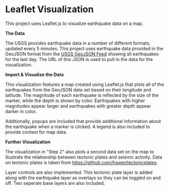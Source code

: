 # Leaflet Visualization

This project uses Leaflet.js to visualize earthquake data on a map.


 **The Data**

   The USGS provides earthquake data in a number of different formats, updated every 5 minutes. This project uses earthquake data provided in the GeoJSON format from the [USGS GeoJSON Feed](http://earthquake.usgs.gov/earthquakes/feed/v1.0/geojson.php) showing all earthquakes for the last day.  The URL of this JSON is used to pull in the data for the visualization.


 **Import & Visualize the Data**

   This visualization features a map created using Leaflet.js that plots all of the earthquakes from the GeoJSON data set based on their longitude and latitude. The magnitude of each earthquake is reflected by the size of the marker, while the depth is shown by color. Earthquakes with higher magnitudes appear larger and earthquakes with greater depth appear darker in color.

   Additionally, popups are included that provide additional information about the earthquake when a marker is clicked. A legend is also included to provide context for map data.


**Further Visualization**

   The visualization in "Step 2" also plots a second data set on the map to illustrate the relationship between tectonic plates and seismic activity. Data on tectonic plates is taken from <https://github.com/fraxen/tectonicplates>.

   Layer controls are also implemented. This tectonic plate layer is added along with the earthquake layer as overlays so they can be toggled on and off. Two seperate base layers are also included. 
